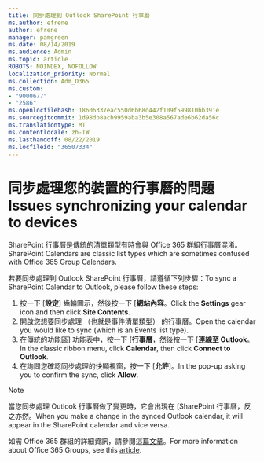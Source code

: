 ```yaml
---
title: 同步處理到 Outlook SharePoint 行事曆
ms.author: efrene
author: efrene
manager: pamgreen
ms.date: 08/14/2019
ms.audience: Admin
ms.topic: article
ROBOTS: NOINDEX, NOFOLLOW
localization_priority: Normal
ms.collection: Adm_O365
ms.custom:
- "9000677"
- "2586"
ms.openlocfilehash: 18606337eac550d6b68d442f109f599810bb391e
ms.sourcegitcommit: 1d98db8acb9959aba3b5e308a567ade6b62da56c
ms.translationtype: MT
ms.contentlocale: zh-TW
ms.lasthandoff: 08/22/2019
ms.locfileid: "36507334"
---
```

# <a name="issues-synchronizing-your-calendar-to-devices"></a><span data-ttu-id="05b1f-102">同步處理您的裝置的行事曆的問題</span><span class="sxs-lookup"><span data-stu-id="05b1f-102">Issues synchronizing your calendar to devices</span></span>

<span data-ttu-id="05b1f-103">SharePoint 行事曆是傳統的清單類型有時會與 Office 365 群組行事曆混淆。</span><span class="sxs-lookup"><span data-stu-id="05b1f-103">SharePoint Calendars are classic list types which are sometimes confused with Office 365 Group Calendars.</span></span>

<span data-ttu-id="05b1f-104">若要同步處理到 Outlook SharePoint 行事曆，請遵循下列步驟：</span><span class="sxs-lookup"><span data-stu-id="05b1f-104">To sync a SharePoint Calendar to Outlook, please follow these steps:</span></span>

1. <span data-ttu-id="05b1f-105">按一下 [**設定**] 齒輪圖示，然後按一下 [**網站內容**。</span><span class="sxs-lookup"><span data-stu-id="05b1f-105">Click the **Settings** gear icon and then click **Site Contents**.</span></span>
2. <span data-ttu-id="05b1f-106">開啟您想要同步處理 （也就是事件清單類型） 的行事曆。</span><span class="sxs-lookup"><span data-stu-id="05b1f-106">Open the calendar you would like to sync (which is an Events list type).</span></span>
3. <span data-ttu-id="05b1f-107">在傳統的功能區] 功能表中，按一下 [**行事曆**，然後按一下 [**連線至 Outlook**。</span><span class="sxs-lookup"><span data-stu-id="05b1f-107">In the classic ribbon menu, click **Calendar**, then click **Connect to Outlook**.</span></span>
4. <span data-ttu-id="05b1f-108">在詢問您確認同步處理的快顯視窗，按一下 [**允許**]。</span><span class="sxs-lookup"><span data-stu-id="05b1f-108">In the pop-up asking you to confirm the sync, click **Allow**.</span></span>

>[!Note]
> <span data-ttu-id="05b1f-109">當您同步處理 Outlook 行事曆做了變更時，它會出現在 [SharePoint 行事曆，反之亦然。</span><span class="sxs-lookup"><span data-stu-id="05b1f-109">When you make a change in the synced Outlook calendar, it will appear in the SharePoint calendar and vice versa.</span></span>

<span data-ttu-id="05b1f-110">如需 Office 365 群組的詳細資訊，請參閱這[篇文章](https://support.office.com/article/Learn-about-Office-365-groups-b565caa1-5c40-40ef-9915-60fdb2d97fa2)。</span><span class="sxs-lookup"><span data-stu-id="05b1f-110">For more information about Office 365 Groups, see this [article](https://support.office.com/article/Learn-about-Office-365-groups-b565caa1-5c40-40ef-9915-60fdb2d97fa2).</span></span>
